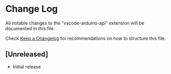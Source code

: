 # Change Log

All notable changes to the "vscode-arduino-api" extension will be documented in this file.

Check [Keep a Changelog](http://keepachangelog.com/) for recommendations on how to structure this file.

## [Unreleased]

- Initial release
